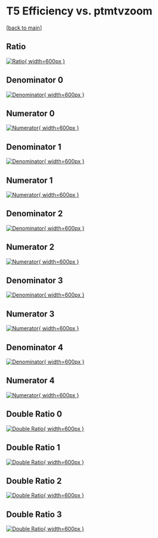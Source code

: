 # T5 Efficiency vs. ptmtvzoom

[[back to main](./)]



## Ratio

[![Ratio](../mtv/var/T5_vtr_11_1_eff_ptmtvzoom.png){ width=600px }](../mtv/var/T5_vtr_11_1_eff_ptmtvzoom.pdf)

## Denominator 0

[![Denominator](../mtv/den/T5_vtr_11_1_eff_ptmtvzoom_den0.png){ width=600px }](../mtv/den/T5_vtr_11_1_eff_ptmtvzoom_den0.pdf)

## Numerator 0

[![Numerator](../mtv/num/T5_vtr_11_1_eff_ptmtvzoom_num0.png){ width=600px }](../mtv/num/T5_vtr_11_1_eff_ptmtvzoom_num0.pdf)

## Denominator 1

[![Denominator](../mtv/den/T5_vtr_11_1_eff_ptmtvzoom_den1.png){ width=600px }](../mtv/den/T5_vtr_11_1_eff_ptmtvzoom_den1.pdf)

## Numerator 1

[![Numerator](../mtv/num/T5_vtr_11_1_eff_ptmtvzoom_num1.png){ width=600px }](../mtv/num/T5_vtr_11_1_eff_ptmtvzoom_num1.pdf)

## Denominator 2

[![Denominator](../mtv/den/T5_vtr_11_1_eff_ptmtvzoom_den2.png){ width=600px }](../mtv/den/T5_vtr_11_1_eff_ptmtvzoom_den2.pdf)

## Numerator 2

[![Numerator](../mtv/num/T5_vtr_11_1_eff_ptmtvzoom_num2.png){ width=600px }](../mtv/num/T5_vtr_11_1_eff_ptmtvzoom_num2.pdf)

## Denominator 3

[![Denominator](../mtv/den/T5_vtr_11_1_eff_ptmtvzoom_den3.png){ width=600px }](../mtv/den/T5_vtr_11_1_eff_ptmtvzoom_den3.pdf)

## Numerator 3

[![Numerator](../mtv/num/T5_vtr_11_1_eff_ptmtvzoom_num3.png){ width=600px }](../mtv/num/T5_vtr_11_1_eff_ptmtvzoom_num3.pdf)

## Denominator 4

[![Denominator](../mtv/den/T5_vtr_11_1_eff_ptmtvzoom_den4.png){ width=600px }](../mtv/den/T5_vtr_11_1_eff_ptmtvzoom_den4.pdf)

## Numerator 4

[![Numerator](../mtv/num/T5_vtr_11_1_eff_ptmtvzoom_num4.png){ width=600px }](../mtv/num/T5_vtr_11_1_eff_ptmtvzoom_num4.pdf)

## Double Ratio 0

[![Double Ratio](../mtv/ratio/T5_vtr_11_1_eff_ptmtvzoom_ratio0.png){ width=600px }](../mtv/ratio/T5_vtr_11_1_eff_ptmtvzoom_ratio0.pdf)

## Double Ratio 1

[![Double Ratio](../mtv/ratio/T5_vtr_11_1_eff_ptmtvzoom_ratio1.png){ width=600px }](../mtv/ratio/T5_vtr_11_1_eff_ptmtvzoom_ratio1.pdf)

## Double Ratio 2

[![Double Ratio](../mtv/ratio/T5_vtr_11_1_eff_ptmtvzoom_ratio2.png){ width=600px }](../mtv/ratio/T5_vtr_11_1_eff_ptmtvzoom_ratio2.pdf)

## Double Ratio 3

[![Double Ratio](../mtv/ratio/T5_vtr_11_1_eff_ptmtvzoom_ratio3.png){ width=600px }](../mtv/ratio/T5_vtr_11_1_eff_ptmtvzoom_ratio3.pdf)

